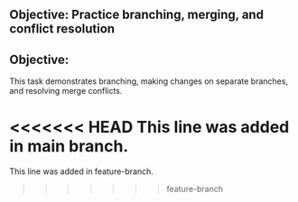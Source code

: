 ## Objective: Practice branching, merging, and conflict resolution
## Objective:
This task demonstrates branching, making changes on separate branches, and resolving merge conflicts.

<<<<<<< HEAD
This line was added in main branch.
=======
This line was added in feature-branch.
>>>>>>> feature-branch
